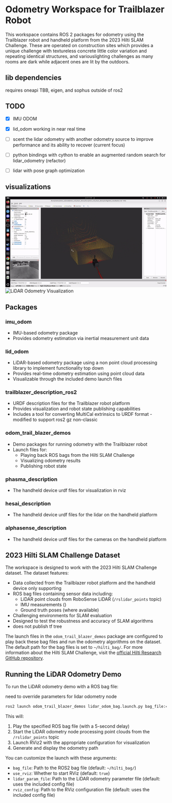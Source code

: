 # Odometry Workspace for Trailblazer Robot
This workspace contains ROS 2 packages for odometry using the Trailblazer robot and handheld platform from the 2023 Hilti SLAM Challenge. These are operated on construction sites which provides a unique challenge with textureless concrete little color variation and repeating identical structures, and variouslighting challenges as many rooms are dark while adjacent ones are lit by the outdoors.

## lib dependencies
requires oneapi TBB, eigen, and sophus outside of ros2

## TODO
- [x] IMU ODOM
- [x] lid_odom working in  near real time
- [ ] scent the lidar odometry with another odometry source to improve performance and its ability to recover (current focus)
- [ ] python bindings with cython to enable an augmented random search for lidar_odometry (refactor)
- [ ] lidar with pose graph optimization


## visualizations
![Odometry Visualization](media/output.gif)
![LiDAR Odometry Visualization](media/lidar_odom.gif)

## Packages

### imu_odom
- IMU-based odometry package
- Provides odometry estimation via inertial measurement unit data


### lid_odom
- LiDAR-based odometry package using a non point cloud processing library to implement functionality top down
- Provides real-time odometry estimation using point cloud data
- Visualizable through the included demo launch files


### trailblazer_description_ros2
- URDF description files for the Trailblazer robot platform
- Provides visualization and robot state publishing capabilities
- Includes a tool for converting MultiCal extrinsics to URDF format
-modified to support ros2 gz non-classic

### odom_trail_blazer_demos
- Demo packages for running odometry with the Trailblazer robot
- Launch files for:
  - Playing back ROS bags from the Hilti SLAM Challenge
  - Visualizing odometry results
  - Publishing robot state

### phasma_description
  - The handheld device urdf files for visualization in rviz

### hesai_description
  - The handheld device urdf files for the lidar on the handheld platform

### alphasense_description
  - The handheld device urdf files for the cameras on the handheld platform


## 2023 Hilti SLAM Challenge Dataset

The workspace is designed to work with the 2023 Hilti SLAM Challenge dataset. The dataset features:
- Data collected from the Trailblazer robot platform and the handheld device only supporting 
- ROS bag files containing sensor data including:
  - LiDAR point clouds from RoboSense LiDAR (`/rslidar_points` topic)
  - IMU measurements ()
  - Ground truth poses (where available)
- Challenging environments for SLAM evaluation
- Designed to test the robustness and accuracy of SLAM algorithms
- does not publish tf tree

The launch files in the `odom_trail_blazer_demos` package are configured to play back these bag files and run the odometry algorithms on the dataset. The default path for the bag files is set to `~/hilti_bag/`.
For more information about the Hilti SLAM Challenge, visit the [official Hilti Research GitHub repository](https://github.com/Hilti-Research/trailblazer_description).

## Running the LiDAR Odometry Demo

To run the LiDAR odometry demo with a ROS bag file:

need to override parameters for lidar odometry node

```bash
ros2 launch odom_trail_blazer_demos lidar_odom_bag.launch.py bag_file:=/path/to/your/bagfile
```

This will:
1. Play the specified ROS bag file (with a 5-second delay)
2. Start the LiDAR odometry node processing point clouds from the `/rslidar_points` topic
3. Launch RViz2 with the appropriate configuration for visualization
4. Generate and display the odometry path

You can customize the launch with these arguments:
- `bag_file`: Path to the ROS2 bag file (default: `~/hilti_bag/`)
- `use_rviz`: Whether to start RViz (default: `true`)
- `lidar_param_file`: Path to the LiDAR odometry parameter file (default: uses the included config file)
- `rviz_config`: Path to the RViz configuration file (default: uses the included config file)
